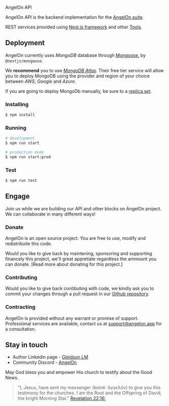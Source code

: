 AngelOn API

AngelOn API is the backend implementation for the [AngelOn suite]().

REST services provided using [Nest.js framework](http://nestjs.com) and other [Tools]().

## Deployment

AngelOn currently uses *MongoDB* database through [Mongoose.](https://docs.nestjs.com/techniques/mongodb) by <code>@nestjs/mongoose</code>.

We **recommend** you to use [*MongoDB Atlas*](https://www.mongodb.com/atlas/database). Their free tier service will allow you to deploy MongoDB using the provider and region of your choice between *AWS*, *Google* and *Azure*.

If you are going to deploy MongoDb manually, be sure to a [replica set](https://www.mongodb.com/docs/manual/replication/).

### Installing
```bash $
$ npm install
```

### Running

```bash
# development
$ npm run start

# production mode
$ npm run start:prod
```

### Test

```bash
$ npm run test
```

## Engage

Join us while we are building our API and other blocks on AngelOn project. We can collaborate in many different ways!

### Donate

AngelOn is an open source project. You are free to use, modify and redistribuite this code.

Would you like to give back by maintening, sponsoring and supporting financely this project, we'll great appretiate regardless the ammount you can donate. [Read more about donating for this project.]

### Contributing

Would you like to give back contibuting with code, we kindly ask you to commit your changes through a pull request in our [Github repository]().

### Contracting 

AngelOn is provided without any warrant or promise of support. Professional services are available, contact us at [support@angelon.app](mailto:) for a consultation.


## Stay in touch

- Author Linkedin page - [Gleidson LM](https://linkedin.com/in/gleidsonlm)
- Community Discord - [AngelOn]()

May God bless you and empower His church to testify about the Good News.

> "I, Jesus, have sent my messenger (koiné: ἄγγελόν) to give you this testimony for the churches. I am the Root and the Offspring of David, the bright Morning Star." [Revelation 22:16:](https://biblehub.com/interlinear/revelation/22-16.htm)